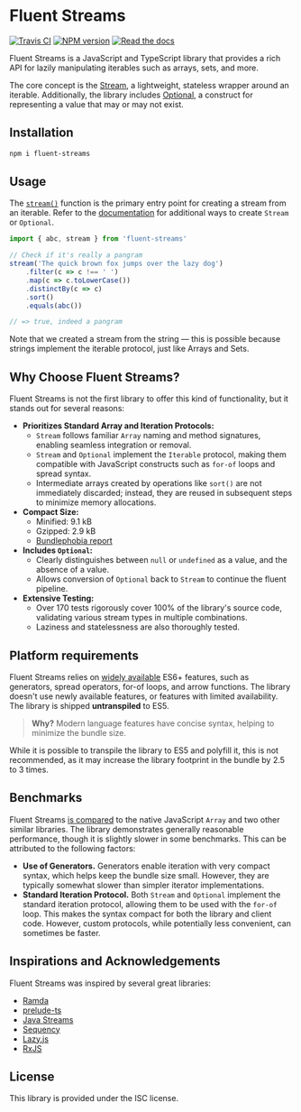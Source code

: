 # Fluent Streams

[![Travis CI](https://travis-ci.org/aleksei-berezkin/fluent-streams.svg?branch=master)](https://travis-ci.org/github/aleksei-berezkin/fluent-streams)
[![NPM version](https://img.shields.io/npm/v/fluent-streams.svg)](https://www.npmjs.com/package/fluent-streams)
[![Read the docs](https://img.shields.io/badge/docs-available-44cc11.svg)](https://aleksei-berezkin.github.io/fluent-streams-docs/)

Fluent Streams is a JavaScript and TypeScript library that provides a rich API for lazily manipulating iterables such as arrays, sets, and more.

The core concept is the [Stream](https://aleksei-berezkin.github.io/fluent-streams-docs/interfaces/Stream.html), a lightweight, stateless wrapper around an iterable. Additionally, the library includes [Optional](https://aleksei-berezkin.github.io/fluent-streams-docs/interfaces/Optional.html), a construct for representing a value that may or may not exist.

## Installation

```bash
npm i fluent-streams
```

## Usage

The [`stream()`](https://aleksei-berezkin.github.io/fluent-streams-docs/functions/stream-1.html) function is the primary entry point for creating a stream from an iterable. Refer to the [documentation](https://aleksei-berezkin.github.io/fluent-streams-docs/) for additional ways to create `Stream` or `Optional`.

```typescript
import { abc, stream } from 'fluent-streams'

// Check if it's really a pangram
stream('The quick brown fox jumps over the lazy dog')
    .filter(c => c !== ' ')
    .map(c => c.toLowerCase())
    .distinctBy(c => c)
    .sort()
    .equals(abc())

// => true, indeed a pangram
```

Note that we created a stream from the string — this is possible because strings implement the iterable protocol, just like Arrays and Sets.

## Why Choose Fluent Streams?  

Fluent Streams is not the first library to offer this kind of functionality, but it stands out for several reasons:

- **Prioritizes Standard Array and Iteration Protocols:**
  - `Stream` follows familiar `Array` naming and method signatures, enabling seamless integration or removal.
  - `Stream` and `Optional` implement the `Iterable` protocol, making them compatible with JavaScript constructs such as `for-of` loops and spread syntax.
  - Intermediate arrays created by operations like `sort()` are not immediately discarded; instead, they are reused in subsequent steps to minimize memory allocations.
- **Compact Size:**
  - Minified: 9.1 kB
  - Gzipped: 2.9 kB
  - [Bundlephobia report](https://bundlephobia.com/package/fluent-streams)
- **Includes `Optional`:**
  - Clearly distinguishes between `null` or `undefined` as a value, and the absence of a value.
  - Allows conversion of `Optional` back to `Stream` to continue the fluent pipeline.
- **Extensive Testing:**  
  - Over 170 tests rigorously cover 100% of the library's source code, validating various stream types in multiple combinations.
  - Laziness and statelessness are also thoroughly tested.

## Platform requirements

Fluent Streams relies on [widely available](https://developer.mozilla.org/en-US/docs/Glossary/Baseline/Compatibility#baseline_badges) ES6+ features, such as generators, spread operators, for-of loops, and arrow functions. The library doesn't use newly available features, or features with limited availability. The library is shipped **untranspiled** to ES5.

> **Why?** Modern language features have concise syntax, helping to minimize the bundle size.

While it is possible to transpile the library to ES5 and polyfill it, this is not recommended, as it may increase the library footprint in the bundle by 2.5 to 3 times.

## Benchmarks  

Fluent Streams [is compared](https://github.com/aleksei-berezkin/fluent-streams-docs/tree/master/benchmarks) to the native JavaScript `Array` and two other similar libraries. The library demonstrates generally reasonable performance, though it is slightly slower in some benchmarks. This can be attributed to the following factors:  

- **Use of Generators.** Generators enable iteration with very compact syntax, which helps keep the bundle size small. However, they are typically somewhat slower than simpler iterator implementations.  
- **Standard Iteration Protocol.** Both `Stream` and `Optional` implement the standard iteration protocol, allowing them to be used with the `for-of` loop. This makes the syntax compact for both the library and client code. However, custom protocols, while potentially less convenient, can sometimes be faster.  

## Inspirations and Acknowledgements  

Fluent Streams was inspired by several great libraries:  

- [Ramda](https://ramdajs.com/)  
- [prelude-ts](https://github.com/emmanueltouzery/prelude-ts)  
- [Java Streams](https://docs.oracle.com/javase/8/docs/api/java/util/stream/package-summary.html)  
- [Sequency](https://github.com/winterbe/sequency)  
- [Lazy.js](http://danieltao.com/lazy.js/)  
- [RxJS](https://rxjs-dev.firebaseapp.com/)  

## License  

This library is provided under the ISC license.  
